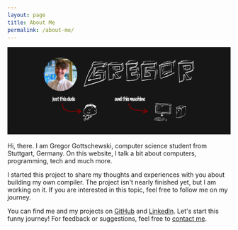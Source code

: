 ```yaml
---
layout: page
title: About Me
permalink: /about-me/
---
```


![Banner image](/assets/images/Banner_with_image.png)

Hi, there. I am Gregor Gottschewski, computer science student from Stuttgart, Germany. On this website, I talk a bit about computers, programming, tech and much more.

I started this project to share my thoughts and experiences with you about building my own compiler. The project isn't nearly finished yet, but I am working on it. If you are interested in this topic, feel free to follow me on my journey.

You can find me and my projects on [GitHub](https://github.com/Gregor-Gottschewski) and [LinkedIn](https://www.linkedin.com/in/gregor-gottschewski-167b86329/). Let's start this funny journey! For feedback or suggestions, feel free to [contact me](mailto:gregorgott.software@yahoo.com).
